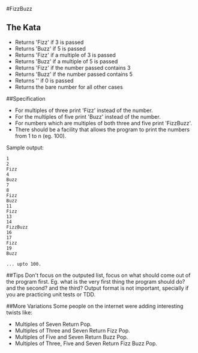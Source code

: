 #FizzBuzz

## The Kata
* Returns 'Fizz' if 3 is passed
* Returns 'Buzz' if 5 is passed
* Returns 'Fizz' if a multiple of 3 is passed
* Returns 'Buzz' if a multiple of 5 is passed
* Returns 'Fizz' if the number passed contains 3
* Returns 'Buzz' if the number passed contains 5
* Returns '' if 0 is passed
* Returns the bare number for all other cases

##Specification

* For multiples of three print 'Fizz' instead of the number.
* For the multiples of five print 'Buzz' instead of the number.
* For numbers which are multiples of both three and five print 'FizzBuzz'. 
* There should be a facility that allows the program to print the numbers from 1 to n (eg. 100).

Sample output:

```
1
2
Fizz
4
Buzz
7
8
Fizz
Buzz
11
Fizz
13
14
FizzBuzz
16
17
Fizz
19
Buzz

... upto 100.
```

##Tips
Don't focus on the outputed list, focus on what should come out of the program first.
Eg. what is the very first thing the program should do? and the second? and the third?
Output format is not important, specially if you are practicing unit tests or TDD.

##More Variations
Some people on the internet were adding interesting twists like:
* Multiples of Seven Return Pop.
* Multiples of Three and Seven Return Fizz Pop.
* Multiples of Five and Seven Return Buzz Pop.
* Multiples of Three, Five and Seven Return Fizz Buzz Pop.
